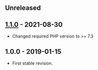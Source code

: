 ## Unreleased

## [1.1.0] - 2021-08-30
- Changed required PHP version to >= 7.3

## 1.0.0 - 2019-01-15
- First stable revision.

[1.1.0]: https://github.com/themichaelhall/coredump/compare/v1.0.0...v1.1.0
